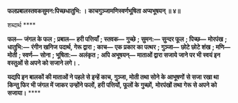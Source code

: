 **फलप्रबालस्तवकसुमन:पिच्छधातुभि: ।** **काचगुञ्जामणिस्वर्णभूषिता अप्यभूषयन् ॥ ४॥** 

शब्दार्थ **** 

**फल—** **जंगल के फल** **; प्रबाल—** **हरी पत्तियाँ** **; स्तवक—** **गुच्छे** **; सुमन:—** **सुन्दर फूल** **; पिच्छ—** **मोरपंख** **; धातुभि:—** **रंगीन खनिज** **पदार्थ, गेरू द्वारा** **; काच—** **एक प्रकार का पत्थर** **; गुञ्जा—** **छोटे छोटे शंख** **; मणि—** **मोती** **; स्वर्ण—** **सोना** **; भूषिता:—** **अलंकृत** **;** **अपि अभूषयन्—** **माताओं द्वारा सजाये जाने पर भी स्वयं इन वस्तुओं से अपने को सजाने लगे।** **.** 

**यद्यपि इन बालकों की माताओं ने पहले से इन्हें काच, गुञ्जा, मोती तथा सोने के आभूषणों** **से सजा रखा था किन्तु फिर भी जंगल में जाकर उन्होंने फलों, हरी पत्तियों, फूलों के गुच्छों,** **मोरपंखों तथा गेरू से अपने को सजाया।** **** 